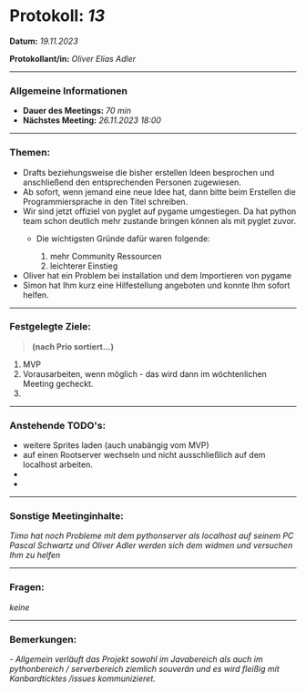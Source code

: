 # Protokoll: *13*


**Datum:** *19.11.2023*

**Protokollant/in:** *Oliver Elias Adler*

---

### Allgemeine Informationen
- **Dauer des Meetings:** *70 min*
- **Nächstes Meeting:** *26.11.2023 18:00*

---

### Themen:

- Drafts beziehungsweise die bisher erstellen Ideen besprochen und anschließend den entsprechenden Personen zugewiesen.
- Ab sofort, wenn jemand eine neue Idee hat, dann bitte beim Erstellen die Programmiersprache in den Titel schreiben.
- Wir sind jetzt offiziel von pyglet auf pygame umgestiegen. Da hat python team schon deutlich mehr zustande bringen können als mit pyglet zuvor.
    -  Die wichtigsten Gründe dafür waren folgende:

        1. mehr Community Ressourcen
        2. leichterer Einstieg
- Oliver hat ein Problem bei installation und dem Importieren von pygame
- Simon hat Ihm kurz eine Hilfestellung angeboten und konnte Ihm sofort helfen.

---

### Festgelegte Ziele:
> **(nach Prio sortiert...)**

1. MVP 
2. Vorausarbeiten, wenn möglich - das wird dann im wöchtenlichen Meeting gecheckt.
3. 

---

### Anstehende TODO's:
- weitere Sprites laden (auch unabängig vom MVP)
- auf einen Rootserver wechseln und nicht ausschließlich auf dem localhost arbeiten. 
- 
- 
---

### Sonstige Meetinginhalte:
*Timo hat noch Probleme mit dem pythonserver als localhost auf seinem PC
Pascal Schwartz und Oliver Adler werden sich dem widmen und versuchen Ihm zu helfen*

---

### Fragen:
*keine*

---

### Bemerkungen:
*- Allgemein verläuft das Projekt sowohl im Javabereich als auch im pythonbereich / serverbereich ziemlich souverän und es wird fleißig mit Kanbardticktes /issues kommunizieret.*



